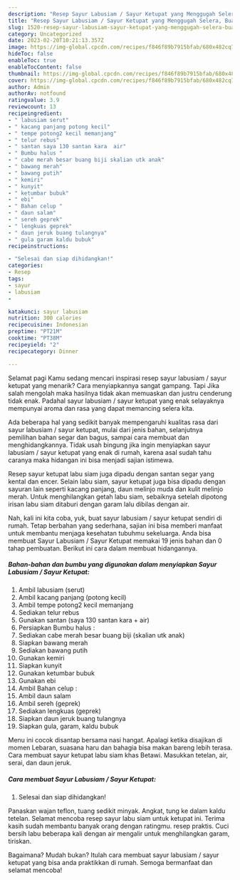 ```yaml
---
description: "Resep Sayur Labusiam / Sayur Ketupat yang Menggugah Selera, Buat Buka Puasa}"
title: "Resep Sayur Labusiam / Sayur Ketupat yang Menggugah Selera, Buat Buka Puasa}"
slug: 1520-resep-sayur-labusiam-sayur-ketupat-yang-menggugah-selera-buat-buka-puasa
category: Uncategorized
date: 2023-02-20T10:21:13.357Z
image: https://img-global.cpcdn.com/recipes/f846f89b7915bfab/680x482cq70/sayur-labusiam-sayur-ketupat-foto-resep-utama.jpg
hideToc: false
enableToc: true
enableTocContent: false
thumbnail: https://img-global.cpcdn.com/recipes/f846f89b7915bfab/680x482cq70/sayur-labusiam-sayur-ketupat-foto-resep-utama.jpg
cover: https://img-global.cpcdn.com/recipes/f846f89b7915bfab/680x482cq70/sayur-labusiam-sayur-ketupat-foto-resep-utama.jpg
author: Admin
authorAv: notfound
ratingvalue: 3.9
reviewcount: 13
recipeingredient:
- " labusiam serut"
- " kacang panjang potong kecil"
- " tempe potong2 kecil memanjang"
- " telur rebus"
- " santan saya 130 santan kara  air"
- " Bumbu halus "
- " cabe merah besar buang biji skalian utk anak"
- " bawang merah"
- " bawang putih"
- " kemiri"
- " kunyit"
- " ketumbar bubuk"
- " ebi"
- " Bahan celup "
- " daun salam"
- " sereh geprek"
- " lengkuas geprek"
- " daun jeruk buang tulangnya"
- " gula garam kaldu bubuk"
recipeinstructions:

- "Selesai dan siap dihidangkan!"
categories:
- Resep
tags:
- sayur
- labusiam
- 

katakunci: sayur labusiam  
nutrition: 300 calories
recipecuisine: Indonesian
preptime: "PT21M"
cooktime: "PT38M"
recipeyield: "2"
recipecategory: Dinner

---
```



Selamat pagi Kamu sedang mencari inspirasi resep sayur labusiam / sayur ketupat yang menarik? Cara menyiapkannya sangat gampang. Tapi Jika salah mengolah maka hasilnya tidak akan memuaskan dan justru cenderung tidak enak. Padahal sayur labusiam / sayur ketupat yang enak selayaknya mempunyai aroma dan rasa yang dapat memancing selera kita.


Ada beberapa hal yang sedikit banyak mempengaruhi kualitas rasa dari sayur labusiam / sayur ketupat, mulai dari jenis bahan, selanjutnya pemilihan bahan segar dan bagus, sampai cara membuat dan menghidangkannya. Tidak usah bingung jika ingin menyiapkan sayur labusiam / sayur ketupat yang enak di rumah, karena asal sudah tahu caranya maka hidangan ini bisa menjadi sajian istimewa.

Resep sayur ketupat labu siam juga dipadu dengan santan segar yang kental dan encer. Selain labu siam, sayur ketupat juga bisa dipadu dengan sayuran lain seperti kacang panjang, daun melinjo muda dan kulit melinjo merah. Untuk menghilangkan getah labu siam, sebaiknya setelah dipotong irisan labu siam ditaburi dengan garam lalu dibilas dengan air.


Nah, kali ini kita coba, yuk, buat sayur labusiam / sayur ketupat sendiri di rumah. Tetap berbahan yang sederhana, sajian ini bisa memberi manfaat untuk membantu menjaga kesehatan tubuhmu sekeluarga. Anda bisa membuat Sayur Labusiam / Sayur Ketupat memakai 19 jenis bahan dan 0 tahap pembuatan. Berikut ini cara dalam membuat hidangannya.

<!--inarticleads1-->

##### Bahan-bahan dan bumbu yang digunakan dalam menyiapkan Sayur Labusiam / Sayur Ketupat:

1. Ambil  labusiam (serut)
1. Ambil  kacang panjang (potong kecil)
1. Ambil  tempe potong2 kecil memanjang
1. Sediakan  telur rebus
1. Gunakan  santan (saya 130 santan kara + air)
1. Persiapkan  Bumbu halus :
1. Sediakan  cabe merah besar buang biji (skalian utk anak)
1. Siapkan  bawang merah
1. Sediakan  bawang putih
1. Gunakan  kemiri
1. Siapkan  kunyit
1. Gunakan  ketumbar bubuk
1. Gunakan  ebi
1. Ambil  Bahan celup :
1. Ambil  daun salam
1. Ambil  sereh (geprek)
1. Sediakan  lengkuas (geprek)
1. Siapkan  daun jeruk buang tulangnya
1. Siapkan  gula, garam, kaldu bubuk


Menu ini cocok disantap bersama nasi hangat. Apalagi ketika disajikan di momen Lebaran, suasana haru dan bahagia bisa makan bareng lebih terasa. Cara membuat sayur ketupat labu siam khas Betawi. Masukkan tetelan, air, serai, dan daun jeruk. 

<!--inarticleads2-->

##### Cara membuat Sayur Labusiam / Sayur Ketupat:


1. Selesai dan siap dihidangkan!

Panaskan wajan teflon, tuang sedikit minyak. Angkat, tung ke dalam kaldu tetelan. Selamat mencoba resep sayur labu siam untuk ketupat ini. Terima kasih sudah membantu banyak orang dengan ratingmu. resep praktis. Cuci bersih labu beberapa kali dengan air mengalir untuk menghilangkan garam, tiriskan. 

Bagaimana? Mudah bukan? Itulah cara membuat sayur labusiam / sayur ketupat yang bisa anda praktikkan di rumah. Semoga bermanfaat dan selamat mencoba!
